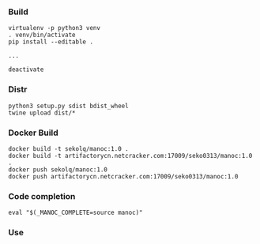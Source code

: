 ### Build

```
virtualenv -p python3 venv
. venv/bin/activate
pip install --editable .

...

deactivate
```

### Distr

```
python3 setup.py sdist bdist_wheel
twine upload dist/*
```


### Docker Build
```
docker build -t sekolq/manoc:1.0 .
docker build -t artifactorycn.netcracker.com:17009/seko0313/manoc:1.0 .
docker push sekolq/manoc:1.0
docker push artifactorycn.netcracker.com:17009/seko0313/manoc:1.0
```

### Code completion
```
eval "$(_MANOC_COMPLETE=source manoc)"
```

### Use

```

```